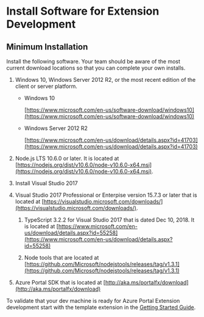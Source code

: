 <a name="install-software-for-extension-development"></a>
# Install Software for Extension Development

<!-- document headers are in the individual documents -->
<a name="install-software-for-extension-development-minimum-installation"></a>
## Minimum Installation

Install the following software. Your team should be aware of the most current download locations so that you can complete your own installs.

1. Windows 10, Windows Server 2012 R2, or the most recent edition of the client or server platform.

    * Windows 10
    
      [https://www.microsoft.com/en-us/software-download/windows10](https://www.microsoft.com/en-us/software-download/windows10)

    * Windows Server 2012 R2

      [https://www.microsoft.com/en-us/download/details.aspx?id=41703](https://www.microsoft.com/en-us/download/details.aspx?id=41703)

1. Node.js LTS 10.6.0 or later. It is located at [https://nodejs.org/dist/v10.6.0/node-v10.6.0-x64.msi](https://nodejs.org/dist/v10.6.0/node-v10.6.0-x64.msi).

1. Install Visual Studio 2017

  1. Visual Studio 2017 Professional or Enterpise version 15.7.3 or later that is located at [https://visualstudio.microsoft.com/downloads/](https://visualstudio.microsoft.com/downloads/).  

      1. TypeScript 3.2.2 for Visual Studio 2017 that is dated Dec 10, 2018. It is located at [https://www.microsoft.com/en-us/download/details.aspx?id=55258](https://www.microsoft.com/en-us/download/details.aspx?id=55258)

      1. Node tools that are located at [https://github.com/Microsoft/nodejstools/releases/tag/v1.3.1](https://github.com/Microsoft/nodejstools/releases/tag/v1.3.1)

1. Azure Portal SDK that is located at [http://aka.ms/portalfx/download](http://aka.ms/portalfx/download)

To validate that your dev machine is ready for Azure Portal Extension development start with the template extension in the [Getting Started Guide](top-extensions-getting-started.md).
